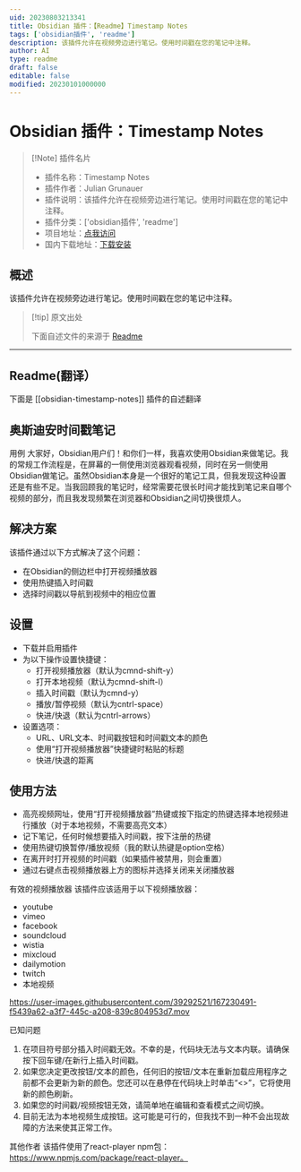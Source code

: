 ```yaml
---
uid: 20230803213341
title: Obsidian 插件：【Readme】Timestamp Notes
tags: ['obsidian插件', 'readme']
description: 该插件允许在视频旁边进行笔记。使用时间戳在您的笔记中注释。
author: AI
type: readme
draft: false
editable: false
modified: 20230101000000
---
```


# Obsidian 插件：Timestamp Notes

> [!Note] 插件名片
> - 插件名称：Timestamp Notes
> - 插件作者：Julian Grunauer
> - 插件说明：该插件允许在视频旁边进行笔记。使用时间戳在您的笔记中注释。
> - 插件分类：['obsidian插件', 'readme']
> - 项目地址：[点我访问](https://github.com/juliang22/ObsidianTimestampNotes)
> - 国内下载地址：[下载安装](https://pkmer.cn/products/plugin/pluginMarket/?obsidian-timestamp-notes)

## 概述

该插件允许在视频旁边进行笔记。使用时间戳在您的笔记中注释。



> [!tip] 原文出处
> 
>下面自述文件的来源于 [Readme](https://ghproxy.net/https://raw.githubusercontent.com/juliang22/ObsidianTimestampNotes/master/README.md)
> 

---

## Readme(翻译）

下面是 [[obsidian-timestamp-notes]] 插件的自述翻译



## 奥斯迪安时间戳笔记

用例
大家好，Obsidian用户们！和你们一样，我喜欢使用Obsidian来做笔记。我的常规工作流程是，在屏幕的一侧使用浏览器观看视频，同时在另一侧使用Obsidian做笔记。虽然Obsidian本身是一个很好的笔记工具，但我发现这种设置还是有些不足。当我回顾我的笔记时，经常需要花很长时间才能找到笔记来自哪个视频的部分，而且我发现频繁在浏览器和Obsidian之间切换很烦人。

## 解决方案
该插件通过以下方式解决了这个问题：
- 在Obsidian的侧边栏中打开视频播放器
- 使用热键插入时间戳
- 选择时间戳以导航到视频中的相应位置

## 设置
- 下载并启用插件
- 为以下操作设置快捷键：
  - 打开视频播放器（默认为cmnd-shift-y）
  - 打开本地视频（默认为cmnd-shift-l）
  - 插入时间戳（默认为cmnd-y）
  - 播放/暂停视频（默认为cntrl-space）
  - 快进/快退（默认为cntrl-arrows）
- 设置选项：
  - URL、URL文本、时间戳按钮和时间戳文本的颜色
  - 使用“打开视频播放器”快捷键时粘贴的标题
  - 快进/快退的距离

## 使用方法
- 高亮视频网址，使用“打开视频播放器”热键或按下指定的热键选择本地视频进行播放（对于本地视频，不需要高亮文本）
- 记下笔记，任何时候想要插入时间戳，按下注册的热键
- 使用热键切换暂停/播放视频（我的默认热键是option空格）
- 在离开时打开视频的时间戳（如果插件被禁用，则会重置）
- 通过右键点击视频播放器上方的图标并选择关闭来关闭播放器

有效的视频播放器
该插件应该适用于以下视频播放器：
- youtube
- vimeo
- facebook
- soundcloud
- wistia
- mixcloud
- dailymotion
- twitch
- 本地视频

https://user-images.githubusercontent.com/39292521/167230491-f5439a62-a3f7-445c-a208-839c804953d7.mov

已知问题
1. 在项目符号部分插入时间戳无效。不幸的是，代码块无法与文本内联。请确保按下回车键/在新行上插入时间戳。
2. 如果您决定更改按钮/文本的颜色，任何旧的按钮/文本在重新加载应用程序之前都不会更新为新的颜色。您还可以在悬停在代码块上时单击“<>”，它将使用新的颜色刷新。
3. 如果您的时间戳/视频按钮无效，请简单地在编辑和查看模式之间切换。
4. 目前无法为本地视频生成按钮。这可能是可行的，但我找不到一种不会出现故障的方法来使其正常工作。

其他作者
该插件使用了react-player npm包：https://www.npmjs.com/package/react-player。



